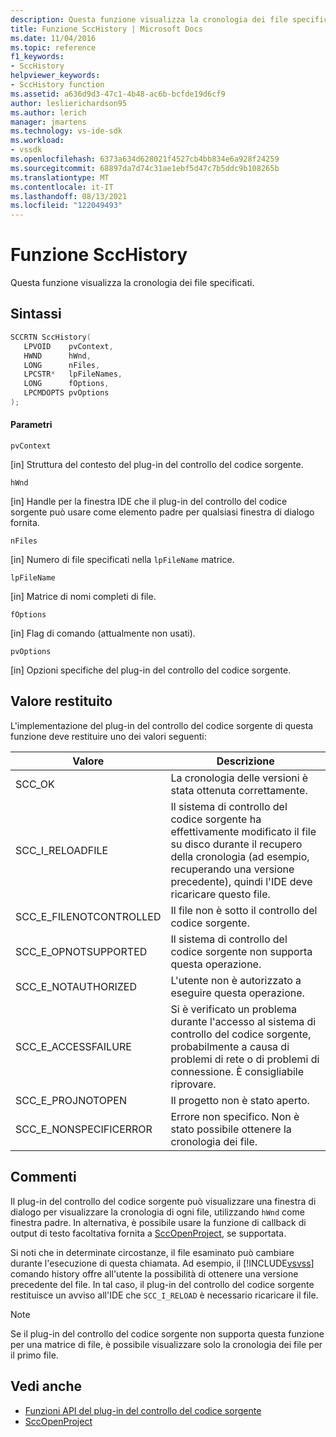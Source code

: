 ```yaml
---
description: Questa funzione visualizza la cronologia dei file specificati.
title: Funzione SccHistory | Microsoft Docs
ms.date: 11/04/2016
ms.topic: reference
f1_keywords:
- SccHistory
helpviewer_keywords:
- SccHistory function
ms.assetid: a636d9d3-47c1-4b48-ac6b-bcfde19d6cf9
author: leslierichardson95
ms.author: lerich
manager: jmartens
ms.technology: vs-ide-sdk
ms.workload:
- vssdk
ms.openlocfilehash: 6373a634d628021f4527cb4bb834e6a928f24259
ms.sourcegitcommit: 68897da7d74c31ae1ebf5d47c7b5ddc9b108265b
ms.translationtype: MT
ms.contentlocale: it-IT
ms.lasthandoff: 08/13/2021
ms.locfileid: "122049493"
---
```

# <a name="scchistory-function"></a>Funzione SccHistory
Questa funzione visualizza la cronologia dei file specificati.

## <a name="syntax"></a>Sintassi

```cpp
SCCRTN SccHistory(
   LPVOID    pvContext,
   HWND      hWnd,
   LONG      nFiles,
   LPCSTR*   lpFileNames,
   LONG      fOptions,
   LPCMDOPTS pvOptions
);
```

#### <a name="parameters"></a>Parametri
 `pvContext`

[in] Struttura del contesto del plug-in del controllo del codice sorgente.

 `hWnd`

[in] Handle per la finestra IDE che il plug-in del controllo del codice sorgente può usare come elemento padre per qualsiasi finestra di dialogo fornita.

 `nFiles`

[in] Numero di file specificati nella `lpFileName` matrice.

 `lpFileName`

[in] Matrice di nomi completi di file.

 `fOptions`

[in] Flag di comando (attualmente non usati).

 `pvOptions`

[in] Opzioni specifiche del plug-in del controllo del codice sorgente.

## <a name="return-value"></a>Valore restituito
 L'implementazione del plug-in del controllo del codice sorgente di questa funzione deve restituire uno dei valori seguenti:

|Valore|Descrizione|
|-----------|-----------------|
|SCC_OK|La cronologia delle versioni è stata ottenuta correttamente.|
|SCC_I_RELOADFILE|Il sistema di controllo del codice sorgente ha effettivamente modificato il file su disco durante il recupero della cronologia (ad esempio, recuperando una versione precedente), quindi l'IDE deve ricaricare questo file.|
|SCC_E_FILENOTCONTROLLED|Il file non è sotto il controllo del codice sorgente.|
|SCC_E_OPNOTSUPPORTED|Il sistema di controllo del codice sorgente non supporta questa operazione.|
|SCC_E_NOTAUTHORIZED|L'utente non è autorizzato a eseguire questa operazione.|
|SCC_E_ACCESSFAILURE|Si è verificato un problema durante l'accesso al sistema di controllo del codice sorgente, probabilmente a causa di problemi di rete o di problemi di connessione. È consigliabile riprovare.|
|SCC_E_PROJNOTOPEN|Il progetto non è stato aperto.|
|SCC_E_NONSPECIFICERROR|Errore non specifico. Non è stato possibile ottenere la cronologia dei file.|

## <a name="remarks"></a>Commenti
 Il plug-in del controllo del codice sorgente può visualizzare una finestra di dialogo per visualizzare la cronologia di ogni file, utilizzando `hWnd` come finestra padre. In alternativa, è possibile usare la funzione di callback di output di testo facoltativa fornita a [SccOpenProject,](../extensibility/sccopenproject-function.md) se supportata.

 Si noti che in determinate circostanze, il file esaminato può cambiare durante l'esecuzione di questa chiamata. Ad esempio, il [!INCLUDE[vsvss](../extensibility/includes/vsvss_md.md)] comando history offre all'utente la possibilità di ottenere una versione precedente del file. In tal caso, il plug-in del controllo del codice sorgente restituisce un avviso all'IDE che `SCC_I_RELOAD` è necessario ricaricare il file.

> [!NOTE]
> Se il plug-in del controllo del codice sorgente non supporta questa funzione per una matrice di file, è possibile visualizzare solo la cronologia dei file per il primo file.

## <a name="see-also"></a>Vedi anche
- [Funzioni API del plug-in del controllo del codice sorgente](../extensibility/source-control-plug-in-api-functions.md)
- [SccOpenProject](../extensibility/sccopenproject-function.md)
